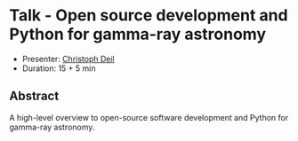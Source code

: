 # Talk - Open source development and Python for gamma-ray astronomy

* Presenter: [Christoph Deil](https://github.com/cdeil/)
* Duration: 15 + 5 min

## Abstract

A high-level overview to open-source software development
and Python for gamma-ray astronomy.
